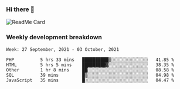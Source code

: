 ### Hi there 👋

<!--
**itzcy/itzcy** is a ✨ _special_ ✨ repository because its `README.md` (this file) appears on your GitHub profile.

Here are some ideas to get you started:

- 🔭 I’m currently working on ...
- 🌱 I’m currently learning ...
- 👯 I’m looking to collaborate on ...
- 🤔 I’m looking for help with ...
- 💬 Ask me about ...
- 📫 How to reach me: ...
- 😄 Pronouns: ...
- ⚡ Fun fact: ...
-->
![ReadMe Card](https://github-readme-stats.vercel.app/api?username=itzcy&show_icons=true&title_color=2d3198&icon_color=797cb8&text_color=24292e&bg_color=f6f8fa)

### Weekly development breakdown
<!--START_SECTION:waka-->
```text
Week: 27 September, 2021 - 03 October, 2021

PHP          5 hrs 33 mins   ██████████▒░░░░░░░░░░░░░░   41.85 % 
HTML         5 hrs 5 mins    █████████▓░░░░░░░░░░░░░░░   38.35 % 
Other        1 hr 8 mins     ██░░░░░░░░░░░░░░░░░░░░░░░   08.58 % 
SQL          39 mins         █▒░░░░░░░░░░░░░░░░░░░░░░░   04.98 % 
JavaScript   35 mins         █░░░░░░░░░░░░░░░░░░░░░░░░   04.47 % 
```
<!--END_SECTION:waka-->
